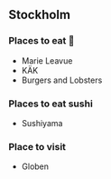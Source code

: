 ## Stockholm

### Places to eat :hamburger:
- Marie Leavue
- KÄK
- Burgers and Lobsters

### Places to eat sushi
- Sushiyama

### Place to visit
- Globen
